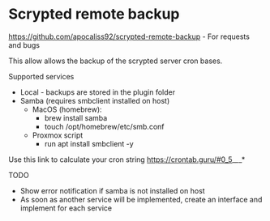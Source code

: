 # Scrypted remote backup

https://github.com/apocaliss92/scrypted-remote-backup - For requests and bugs

This allow allows the backup of the scrypted server cron bases.

Supported services
- Local - backups are stored in the plugin folder
- Samba (requires smbclient installed on host)
    - MacOS (homebrew):
        - brew install samba
        - touch /opt/homebrew/etc/smb.conf
    -  Proxmox script
        - run apt install smbclient -y

Use this link to calculate your cron string https://crontab.guru/#0_5_*_*_* 

TODO
- Show error notification if samba is not installed on host
- As soon as another service will be implemented, create an interface and implement for each service